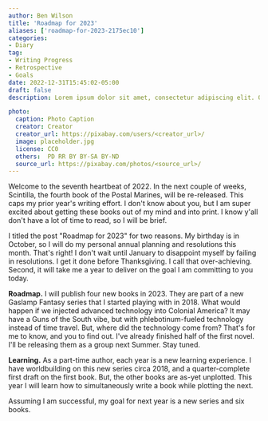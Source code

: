 ```yaml
---
author: Ben Wilson
title: 'Roadmap for 2023'
aliases: ['roadmap-for-2023-2175ec10']
categories:
- Diary
tag:
- Writing Progress
- Retrospective
- Goals
date: 2022-12-31T15:45:02-05:00
draft: false
description: Lorem ipsum dolor sit amet, consectetur adipiscing elit. Quisque sit amet venenatis dolor. Suspendisse eu justo elit. Cras lacinia turpis nulla, nec lobortis sem varius eu. Sed viverra turpis malesuada est aliquet, ac laoreet Leo convallis. Vivamus pretium aliquam finibus. Mauris dictum, eros eu malesuada imperdiet, nisl mauris scelerisque diam, nec fringilla nisl libero in nulla. Mauris eget massa lacinia sapien faucibus consequat.

photo:
  caption: Photo Caption
  creator: Creator
  creator_url: https://pixabay.com/users/<creator_url>/
  image: placeholder.jpg
  license: CC0
  others:  PD RR BY BY-SA BY-ND
  source_url: https://pixabay.com/photos/<source_url>/
---
```


Welcome to the seventh heartbeat of 2022. In the next couple of weeks, Scintilla, the fourth book of the Postal Marines, will be re-released. This caps my prior year's writing effort. I don't know about you, but I am super excited about getting these books out of my mind and into print. I know y'all don't have a lot of time to read, so I will be brief.

I titled the post "Roadmap for 2023" for two reasons. My birthday is in October, so I will do my personal annual planning and resolutions this month. That's right! I don't wait until January to disappoint myself by failing in resolutions. I get it done before Thanksgiving. I call that over-achieving. Second, it will take me a year to deliver on the goal I am committing to you today.

**Roadmap.** I will publish four new books in 2023. They are part of a new Gaslamp Fantasy series that I started playing with in 2018. What would happen if we injected advanced technology into Colonial America? It may have a Guns of the South vibe, but with phlebotinum-fueled technology instead of time travel. But, where did the technology come from? That's for me to know, and you to find out. I've already finished half of the first novel. I'll be releasing them as a group next Summer. Stay tuned.

**Learning.** As a part-time author, each year is a new learning experience. I have worldbuilding on this new series circa 2018, and a quarter-complete first draft on the first book. But, the other books are as-yet unplotted. This year I will learn how to simultaneously write a book while plotting the next.

Assuming I am successful, my goal for next year is a new series and six books.